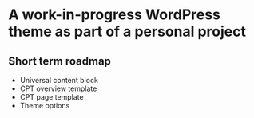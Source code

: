 # A work-in-progress WordPress theme as part of a personal project

<h2>Short term roadmap</h2>
<ul>
<li>
Universal content block
  </li>
  <li>
CPT overview template
      </li>
    <li>
CPT page template
        </li>
      <li>
Theme options
          </li>
</ul>
